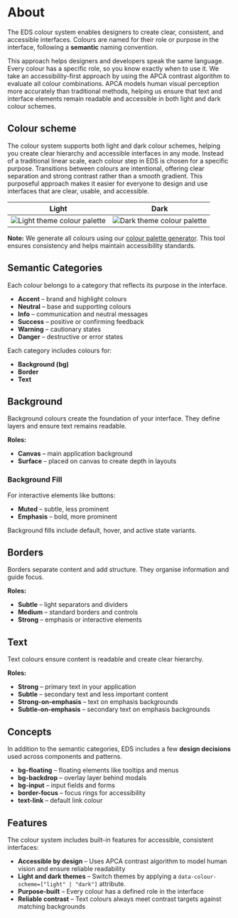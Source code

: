 # About

The EDS colour system enables designers to create clear, consistent, and accessible interfaces. Colours are named for their role or purpose in the interface, following a **semantic** naming convention.

This approach helps designers and developers speak the same language. Every colour has a specific role, so you know exactly when to use it. We take an accessibility-first approach by using the APCA contrast algorithm to evaluate all colour combinations. APCA models human visual perception more accurately than traditional methods, helping us ensure that text and interface elements remain readable and accessible in both light and dark colour schemes.

## Colour scheme

The colour system supports both light and dark colour schemes, helping you create clear hierarchy and accessible interfaces in any mode. Instead of a traditional linear scale, each colour step in EDS is chosen for a specific purpose. Transitions between colours are intentional, offering clear separation and strong contrast rather than a smooth gradient. This purposeful approach makes it easier for everyone to design and use interfaces that are clear, usable, and accessible.

| Light                                         | Dark                                        |
| --------------------------------------------- | ------------------------------------------- |
| ![Light theme colour palette](/img/light.png) | ![Dark theme colour palette](/img/dark.png) |

**Note:** We generate all colours using our [colour palette generator](https://color-palette-generator-eds-prod.radix.equinor.com/). This tool ensures consistency and helps maintain accessibility standards.

## Semantic Categories

Each colour belongs to a category that reflects its purpose in the interface.

- **Accent** – brand and highlight colours
- **Neutral** – base and supporting colours
- **Info** – communication and neutral messages
- **Success** – positive or confirming feedback
- **Warning** – cautionary states
- **Danger** – destructive or error states

Each category includes colours for:

- **Background (bg)**
- **Border**
- **Text**

## Background

Background colours create the foundation of your interface. They define layers and ensure text remains readable.

**Roles:**

- **Canvas** – main application background
- **Surface** – placed on canvas to create depth in layouts

### Background Fill

For interactive elements like buttons:

- **Muted** – subtle, less prominent
- **Emphasis** – bold, more prominent

Background fills include default, hover, and active state variants.

## Borders

Borders separate content and add structure. They organise information and guide focus.

**Roles:**

- **Subtle** – light separators and dividers
- **Medium** – standard borders and controls
- **Strong** – emphasis or interactive elements

## Text

Text colours ensure content is readable and create clear hierarchy.

**Roles:**

- **Strong** – primary text in your application
- **Subtle** – secondary text and less important content
- **Strong-on-emphasis** – text on emphasis backgrounds
- **Subtle-on-emphasis** – secondary text on emphasis backgrounds

## Concepts

In addition to the semantic categories, EDS includes a few **design decisions** used across components and patterns.

- **bg-floating** – floating elements like tooltips and menus
- **bg-backdrop** – overlay layer behind modals
- **bg-input** – input fields and forms
- **border-focus** – focus rings for accessibility
- **text-link** – default link colour

## Features

The colour system includes built-in features for accessible, consistent interfaces:

- **Accessible by design** – Uses APCA contrast algorithm to model human vision and ensure reliable readability
- **Light and dark themes** – Switch themes by applying a `data-colour-scheme=["light" | "dark"]` attribute.
- **Purpose-built** – Every colour has a defined role in the interface
- **Reliable contrast** – Text colours always meet contrast targets against matching backgrounds
